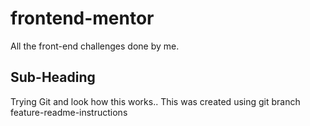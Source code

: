 # frontend-mentor
All the front-end challenges done by me.

## Sub-Heading 
Trying Git and look how this works..
This was created using git branch feature-readme-instructions